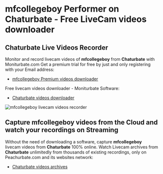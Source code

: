# mfcollegeboy Performer on Chaturbate - Free LiveCam videos downloader

## Chaturbate Live Videos Recorder

Monitor and record livecam videos of **mfcollegeboy** from **Chaturbate** with Moniturbate.com
Get a premium trial for free by just and only registering with your Email address:
* [mfcollegeboy Premium videos downloader](https://moniturbate.com/request-demo-licence-key.html)

Free livecam videos downloader - Moniturbate Software:
* [Chaturbate videos downloader](https://moniturbate.com/moniturbate-download-software.html)

![mfcollegeboy livecam videos recorder](https://peachurnet.com/templates/moniturbate-software.png)


## Capture mfcollegeboy videos from the Cloud and watch your recordings on Streaming

Without the need of downloading a software, capture **mfcollegeboy** livecam videos from **Chaturbate** 100% online.
Watch Livecam archives from **Chaturbate** unlimitedly from thousands of existing recordings, only on Peachurbate.com and its websites network:
* [Chaturbate videos archives](https://peachurnet.com/)